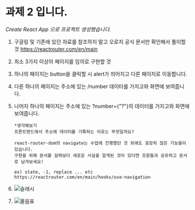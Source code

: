 # 과제 2 입니다.

_Create React App 으로 프로젝트 생성했습니다._

1.  구글링 및 기존에 있던 자료를 참조하지 말고 오로지 공식 문서만 확인해서 풀이할 것
    https://reactrouter.com/en/main

2.  최소 3가지 이상의 페이지를 임의로 구현할 것
3.  하나의 페이지는 button을 클릭할 시 alert가 띄어지고 다른 페이지로 이동합니다.

4.  다른 하나의 페이지는 주소에 있는 /number 데이터를 가지고와 화면에 보여줍니다.
5.  나머지 하나의 페이지는 주소에 있는 ?number={"?"}의 데이터를 가지고와 화면에 보여줍니다.

        *생각해보기
        프론트엔드에서 주소에 데이터를 기록하는 이유는 무엇일까요?

        react-router-dom의 navigate는 수업에 진행했던 것 외에도 굉장히 많은 기능들이 있습니다.
        구현을 위해 문서를 살펴보다 새로운 사실을 알게된 것이 있다면 조원들과 공유하고 문서로 남겨보세요!

        ex) state, -1, replace ... etc
        https://reactrouter.com/en/main/hooks/use-navigation

6.  ![슬래시](https://github.com/2023-frontend1/First_Repo/assets/50646145/eb89396d-7620-4c8a-b10c-2cf24093524d)

7.  ![물음표](https://github.com/2023-frontend1/First_Repo/assets/50646145/c7841e3f-31ae-47bd-8151-48776719749a)
